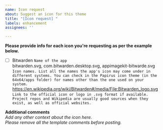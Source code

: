 ```yaml
---
name: Icon request
about: Suggest an icon for this theme
title: "[Icon request] "
labels: enhancement
assignees: ''

---
```


**Please provide info for each icon you're requesting as per the example below.**

- [ ] Bitwarden `Name of the app`\
bitwarden.svg, com.bitwarden.desktop.svg, appimagekit-bitwarde.svg `Icon names. List all the names the app's icon may come under in different systems. You can check in the Papirus icon theme (in the 64x64/apps folder) for names other than the one used on your system.`\
https://en.wikipedia.org/wiki/Bitwarden#/media/File:Bitwarden_logo.svg `Link to the official icon or logo in .svg format if available. Project repos and Wikipedia are usually good sources when they exist, as well as official websites.`

**Additional comments**\
_Add any other context about the icon here.\
Please remove all the template comments before posting._
